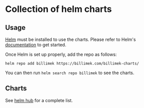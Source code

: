 # Collection of helm charts

## Usage

[Helm](https://helm.sh) must be installed to use the charts.
Please refer to Helm's [documentation](https://helm.sh/docs/) to get started.

Once Helm is set up properly, add the repo as follows:

```console
helm repo add billimek https://billimek.com/billimek-charts/
```

You can then run `helm search repo billimek` to see the charts.

## Charts

See [helm hub](https://hub.helm.sh/charts/billimek) for a complete list.
